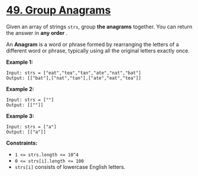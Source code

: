 # [49. Group Anagrams](https://leetcode.com/problems/group-anagrams/description/?envType=daily-question&envId=2024-02-06)

Given an array of strings `strs`, group **the anagrams** together. You can return the answer in **any order** .

An **Anagram** is a word or phrase formed by rearranging the letters of a different word or phrase, typically using all the original letters exactly once.

**Example 1:**

```
Input: strs = ["eat","tea","tan","ate","nat","bat"]
Output: [["bat"],["nat","tan"],["ate","eat","tea"]]
```

**Example 2:**

```
Input: strs = [""]
Output: [[""]]
```

**Example 3:**

```
Input: strs = ["a"]
Output: [["a"]]
```

**Constraints:**

-   `1 <= strs.length <= 10^4`
-   `0 <= strs[i].length <= 100`
-   `strs[i]` consists of lowercase English letters.
